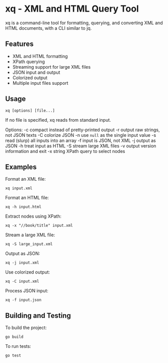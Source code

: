 # xq - XML and HTML Query Tool

xq is a command-line tool for formatting, querying, and converting XML and HTML documents, with a CLI similar to jq.

## Features

- XML and HTML formatting
- XPath querying
- Streaming support for large XML files
- JSON input and output
- Colorized output
- Multiple input files support

## Usage

```
xq [options] [file...]
```

If no file is specified, xq reads from standard input.

Options:
  -c    compact instead of pretty-printed output
  -r    output raw strings, not JSON texts
  -C    colorize JSON
  -n    use `null` as the single input value
  -s    read (slurp) all inputs into an array
  -f    input is JSON, not XML
  -j    output as JSON
  -h    treat input as HTML
  -S    stream large XML files
  -v    output version information and exit
  -x string
        XPath query to select nodes

## Examples

Format an XML file:
```
xq input.xml
```

Format an HTML file:
```
xq -h input.html
```

Extract nodes using XPath:
```
xq -x "//book/title" input.xml
```

Stream a large XML file:
```
xq -S large_input.xml
```

Output as JSON:
```
xq -j input.xml
```

Use colorized output:
```
xq -C input.xml
```

Process JSON input:
```
xq -f input.json
```

## Building and Testing

To build the project:
```
go build
```

To run tests:
```
go test
```

